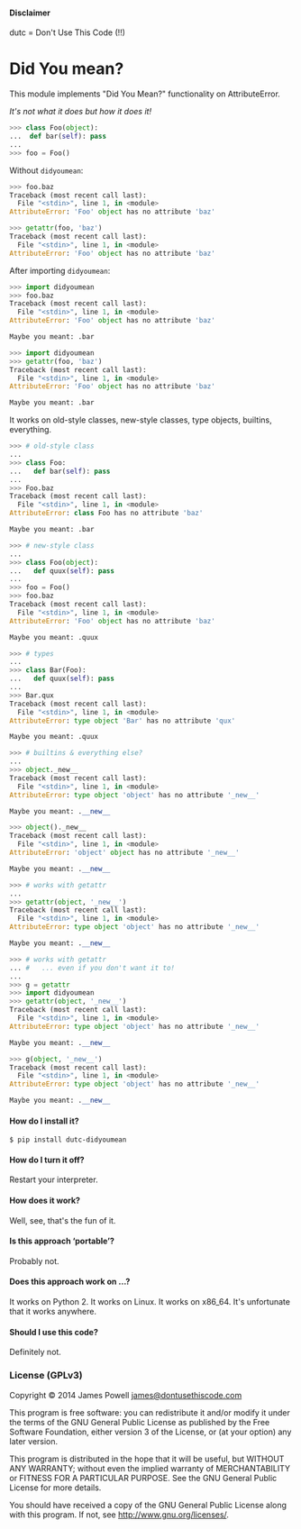 #### Disclaimer

dutc = Don't Use This Code (!!)

# Did You mean?

This module implements "Did You Mean?" functionality on AttributeError.

*It's not what it does but how it does it!*

```python
>>> class Foo(object):
...  def bar(self): pass
... 
>>> foo = Foo()
```

Without `didyoumean`:

```python
>>> foo.baz
Traceback (most recent call last):
  File "<stdin>", line 1, in <module>
AttributeError: 'Foo' object has no attribute 'baz'
```

```python
>>> getattr(foo, 'baz')
Traceback (most recent call last):
  File "<stdin>", line 1, in <module>
AttributeError: 'Foo' object has no attribute 'baz'
```

After importing `didyoumean`:

```python
>>> import didyoumean
>>> foo.baz
Traceback (most recent call last):
  File "<stdin>", line 1, in <module>
AttributeError: 'Foo' object has no attribute 'baz'

Maybe you meant: .bar
```

```python
>>> import didyoumean
>>> getattr(foo, 'baz')
Traceback (most recent call last):
  File "<stdin>", line 1, in <module>
AttributeError: 'Foo' object has no attribute 'baz'

Maybe you meant: .bar
```

It works on old-style classes, new-style classes, type objects, builtins, everything.

```python
>>> # old-style class
... 
>>> class Foo:
...   def bar(self): pass
... 
>>> Foo.baz
Traceback (most recent call last):
  File "<stdin>", line 1, in <module>
AttributeError: class Foo has no attribute 'baz'

Maybe you meant: .bar
```

```python
>>> # new-style class
... 
>>> class Foo(object):
...   def quux(self): pass
... 
>>> foo = Foo()
>>> foo.baz
Traceback (most recent call last):
  File "<stdin>", line 1, in <module>
AttributeError: 'Foo' object has no attribute 'baz'

Maybe you meant: .quux
```

```python
>>> # types
... 
>>> class Bar(Foo):
...   def quux(self): pass
... 
>>> Bar.qux
Traceback (most recent call last):
  File "<stdin>", line 1, in <module>
AttributeError: type object 'Bar' has no attribute 'qux'

Maybe you meant: .quux
```

```python
>>> # builtins & everything else?
... 
>>> object._new__
Traceback (most recent call last):
  File "<stdin>", line 1, in <module>
AttributeError: type object 'object' has no attribute '_new__'

Maybe you meant: .__new__

>>> object()._new__
Traceback (most recent call last):
  File "<stdin>", line 1, in <module>
AttributeError: 'object' object has no attribute '_new__'

Maybe you meant: .__new__
```

```python
>>> # works with getattr
... 
>>> getattr(object, '_new__')
Traceback (most recent call last):
  File "<stdin>", line 1, in <module>
AttributeError: type object 'object' has no attribute '_new__'

Maybe you meant: .__new__
```

```python
>>> # works with getattr
... #   ... even if you don't want it to!
... 
>>> g = getattr
>>> import didyoumean
>>> getattr(object, '_new__')
Traceback (most recent call last):
  File "<stdin>", line 1, in <module>
AttributeError: type object 'object' has no attribute '_new__'

Maybe you meant: .__new__

>>> g(object, '_new__')
Traceback (most recent call last):
  File "<stdin>", line 1, in <module>
AttributeError: type object 'object' has no attribute '_new__'

Maybe you meant: .__new__
```

#### How do I install it?

```shell
$ pip install dutc-didyoumean
```

#### How do I turn it off?

Restart your interpreter.

#### How does it work?

Well, see, that's the fun of it.

#### Is this approach ‘portable’?

Probably not.

#### Does this approach work on ...?

It works on Python 2. It works on Linux. It works on x86_64. It's unfortunate that it works anywhere.

#### Should I use this code?

Definitely not.

### License (GPLv3)

Copyright © 2014 James Powell <james@dontusethiscode.com>

This program is free software: you can redistribute it and/or modify it under
the terms of the GNU General Public License as published by the Free Software
Foundation, either version 3 of the License, or (at your option) any later
version.

This program is distributed in the hope that it will be useful, but WITHOUT ANY
WARRANTY; without even the implied warranty of MERCHANTABILITY or FITNESS FOR A
PARTICULAR PURPOSE.  See the GNU General Public License for more details.

You should have received a copy of the GNU General Public License along with
this program. If not, see <http://www.gnu.org/licenses/>.
